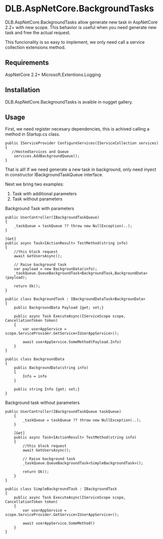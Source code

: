 # DLB.AspNetCore.BackgroundTasks

DLB.AspNetCore.BackgroundTasks allow generate new task in AspNetCore 2.2+ with new scope. This behavior is useful when you need generate new task and free the actual request.
 
This funcionality is so easy to implement, we only need call a service collection extensions method.

## Requirements

AspNetCore 2.2+
Microsoft.Extentions.Logging

## Installation

DLB.AspNetCore.BackgroundTasks is avaible in nugget gallery.

## Usage

First, we need register necesary dependencies, this is achived calling a method in Startup.cs class.

    public IServiceProvider ConfigureServices(IServiceCollection services)
    {
	   //HostedServices and Queue
        services.AddBackgroundQueue();
    }

That is all! If we need generate a new task in background, only need inyect in constructor IBackgroundTaskQueue interface.

Next we bring two examples:

1) Task with additional parameters
2) Task without parameters
	   
Background Task with parameters

    public UserController(IBackgroundTaskQueue)
    {
	    _taskQueue = taskQueue ?? throw new NullException(..);
    }
    
    [Get]
	public async Task<IActionResult> TestMethod(string info)
	{
		//this block request
		await GetUsersAsync();
		
		// Raise background task
		var payload = new BackgrounData(info);
		_taskQueue.QueueBackgroundTask<BackgroundTask,BackgroundData>(payload);
		
		return Ok();
	}
	
	public class BackgroundTask : IBackgroundDataTask<BackgrounData>
	{
	    public BackgroundData Payload {get; set;}

	    public async Task ExecuteAsync(IServiceScope scope, CancellationToken token)
	    {
	        var userAppService = scope.ServiceProvider.GetService<IUserAppService>();

	        await userAppService.SomeMethod(Payload.Info)
	    }
	}

	public class BackgroundData
	{
	    public BackgroundData(string info)
	    {
		    Info = info
	    }
	    
	    public string Info {get; set;}
	}

Background task without parameters

    public UserController(IBackgroundTaskQueue taskQueue)
	    {
		    _taskQueue = taskQueue ?? throw new NullException(..);
	    }
	    
	    [Get]
	    public async Task<IActionResult> TestMethod(string info)
	    {
		    //this block request
		    await GetUsersAsync();
		    
		    // Raise background task
		    _taskQueue.QueueBackgroundTask<SimpleBackgroundTask>();
		    
		    return Ok();
	    }
    }

	public class SimpleBackgroundTask : IBackgroundTask
	{
		public async Task ExecuteAsync(IServiceScope scope, CancellationToken token)
        {
            var userAppService = scope.ServiceProvider.GetService<IUserAppService>();

            await userAppService.SomeMethod()
        }
	}

